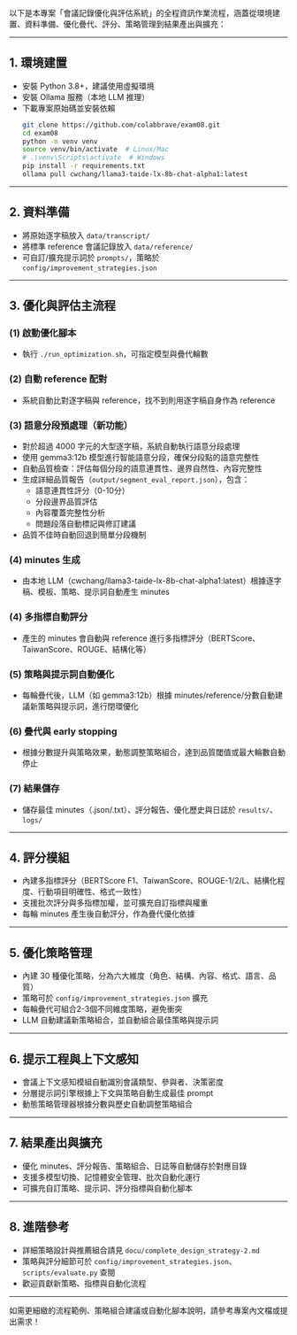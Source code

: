 以下是本專案「會議記錄優化與評估系統」的全程資訊作業流程，涵蓋從環境建置、資料準備、優化疊代、評分、策略管理到結果產出與擴充：

---

## 1. 環境建置

- 安裝 Python 3.8+，建議使用虛擬環境
- 安裝 Ollama 服務（本地 LLM 推理）
- 下載專案原始碼並安裝依賴
  ```bash
  git clone https://github.com/colabbrave/exam08.git
  cd exam08
  python -m venv venv
  source venv/bin/activate  # Linux/Mac
  # .\venv\Scripts\activate  # Windows
  pip install -r requirements.txt
  ollama pull cwchang/llama3-taide-lx-8b-chat-alpha1:latest
  ```

---

## 2. 資料準備

- 將原始逐字稿放入 `data/transcript/`
- 將標準 reference 會議記錄放入 `data/reference/`
- 可自訂/擴充提示詞於 `prompts/`，策略於 `config/improvement_strategies.json`

---

## 3. 優化與評估主流程

### (1) 啟動優化腳本
- 執行 `./run_optimization.sh`，可指定模型與疊代輪數

### (2) 自動 reference 配對
- 系統自動比對逐字稿與 reference，找不到則用逐字稿自身作為 reference

### (3) 語意分段預處理（新功能）
- 對於超過 4000 字元的大型逐字稿，系統自動執行語意分段處理
- 使用 gemma3:12b 模型進行智能語意分段，確保分段點的語意完整性
- 自動品質檢查：評估每個分段的語意連貫性、邊界自然性、內容完整性
- 生成詳細品質報告（`output/segment_eval_report.json`），包含：
  - 語意連貫性評分（0-10分）
  - 分段邊界品質評估
  - 內容覆蓋完整性分析
  - 問題段落自動標記與修訂建議
- 品質不佳時自動回退到簡單分段機制

### (4) minutes 生成
- 由本地 LLM（cwchang/llama3-taide-lx-8b-chat-alpha1:latest）根據逐字稿、模板、策略、提示詞自動產生 minutes

### (4) 多指標自動評分
- 產生的 minutes 會自動與 reference 進行多指標評分（BERTScore、TaiwanScore、ROUGE、結構化等）

### (5) 策略與提示詞自動優化
- 每輪疊代後，LLM（如 gemma3:12b）根據 minutes/reference/分數自動建議新策略與提示詞，進行閉環優化

### (6) 疊代與 early stopping
- 根據分數提升與策略效果，動態調整策略組合，達到品質閾值或最大輪數自動停止

### (7) 結果儲存
- 儲存最佳 minutes（.json/.txt）、評分報告、優化歷史與日誌於 `results/`、`logs/`

---

## 4. 評分模組

- 內建多指標評分（BERTScore F1、TaiwanScore、ROUGE-1/2/L、結構化程度、行動項目明確性、格式一致性）
- 支援批次評分與多指標加權，並可擴充自訂指標與權重
- 每輪 minutes 產生後自動評分，作為疊代優化依據

---

## 5. 優化策略管理

- 內建 30 種優化策略，分為六大維度（角色、結構、內容、格式、語言、品質）
- 策略可於 `config/improvement_strategies.json` 擴充
- 每輪疊代可組合2-3個不同維度策略，避免衝突
- LLM 自動建議新策略組合，並自動組合最佳策略與提示詞

---

## 6. 提示工程與上下文感知

- 會議上下文感知模組自動識別會議類型、參與者、決策密度
- 分層提示詞引擎根據上下文與策略自動生成最佳 prompt
- 動態策略管理器根據分數與歷史自動調整策略組合

---

## 7. 結果產出與擴充

- 優化 minutes、評分報告、策略組合、日誌等自動儲存於對應目錄
- 支援多模型切換、記憶體安全管理、批次自動化運行
- 可擴充自訂策略、提示詞、評分指標與自動化腳本

---

## 8. 進階參考

- 詳細策略設計與推薦組合請見 `docu/complete_design_strategy-2.md`
- 策略與評分細節可於 `config/improvement_strategies.json`、`scripts/evaluate.py` 查閱
- 歡迎貢獻新策略、指標與自動化流程

---

如需更細緻的流程範例、策略組合建議或自動化腳本說明，請參考專案內文檔或提出需求！
